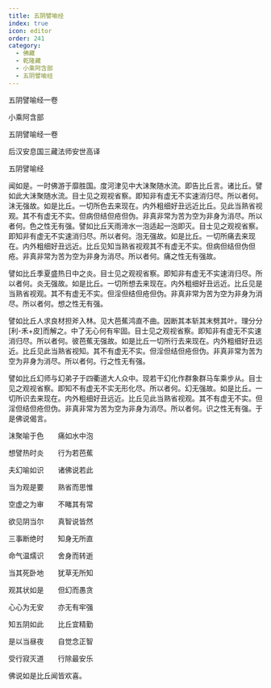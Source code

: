 ```yaml
---
title: 五阴譬喻经
index: true
icon: editor
order: 241
category:
  - 佛藏
  - 乾隆藏
  - 小乘阿含部
  - 五阴譬喻经
---
```


五阴譬喻经一卷  

小乘阿含部  

五阴譬喻经一卷  

后汉安息国三藏法师安世高译  

五阴譬喻经  

闻如是。一时佛游于靡胜国。度河津见中大沫聚随水流。即告比丘言。诸比丘。譬如此大沫聚随水流。目士见之观视省察。即知非有虚无不实速消归尽。所以者何。沫无强故。如是比丘。一切所色去来现在。内外粗细好丑远近比丘。见此当熟省视观。其不有虚无不实。但病但结但疮但伪。非真非常为苦为空为非身为消尽。所以者何。色之性无有强。譬如比丘天雨渧水一泡适起一泡即灭。目士见之观视省察。即知非有虚无不实速消归尽。所以者何。泡无强故。如是比丘。一切所痛去来现在。内外粗细好丑远近。比丘见知当熟省视观其不有虚无不实。但病但结但伪但疮。非真非常为苦为空为非身为消尽。所以者何。痛之性无有强故。  

譬如比丘季夏盛热日中之炎。目士见之观视省察。即知非有虚无不实速消归尽。所以者何。炎无强故。如是比丘。一切所想去来现在。内外粗细好丑远近。比丘见是当熟省视观。其不有虚无不实。但淫但结但疮但伪。非真非常为苦为空为非身为消尽。所以者何。想之性无有强。  

譬如比丘人求良材担斧入林。见大芭蕉鸿直不曲。因断其本斩其末劈其叶。理分分[利-禾+皮]而解之。中了无心何有牢固。目士见之观视省察。即知非有虚无不实速消归尽。所以者何。彼芭蕉无强故。如是比丘一切所行去来现在。内外粗细好丑远近。比丘见此当熟省视知。其不有虚无不实。但淫但结但疮但伪。非真非常为苦为空为非身为消尽。所以者何。行之性无有强。  

譬如比丘幻师与幻弟子于四衢道大人众中。现若干幻化作群象群马车乘步从。目士见之观视省察。即知不有虚无不实无形化尽。所以者何。幻无强故。如是比丘。一切所识去来现在。内外粗细好丑远近。比丘见此当熟省视观。其不有虚无不实。但淫但结但疮但伪。非真非常为苦为空为非身为消尽。所以者何。识之性无有强。于是佛说偈言。  

沫聚喻于色　　痛如水中泡  

想譬热时炎　　行为若芭蕉  

夫幻喻如识　　诸佛说若此  

当为观是要　　熟省而思惟  

空虚之为审　　不睹其有常  

欲见阴当尔　　真智说皆然  

三事断绝时　　知身无所直  

命气温燸识　　舍身而转逝  

当其死卧地　　犹草无所知  

观其状如是　　但幻而愚贪  

心心为无安　　亦无有牢强  

知五阴如此　　比丘宜精勤  

是以当昼夜　　自觉念正智  

受行寂灭道　　行除最安乐  

佛说如是比丘闻皆欢喜。  
